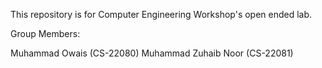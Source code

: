 This repository is for Computer Engineering Workshop's open ended lab.

Group Members:

Muhammad Owais (CS-22080)
Muhammad Zuhaib Noor (CS-22081)
